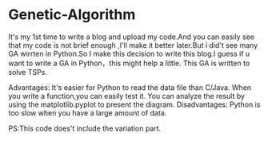 # Genetic-Algorithm
It's my 1st time to write a blog and upload my code.And you can easily see that my code is not brief enough ,I'll make it better later.But i did't see many GA wirrten in Python.So I make this decision to write this blog.I guess if u want to write a GA in Python，this might help a little.
This GA is written to solve TSPs.


Advantages:
It's easier for Python to read the data file than C/Java.
When you write a function,you can easily test it.
You can analyze the result by using the matplotlib.pyplot to present the diagram.
Disadvantages:
Python is too slow when you have a large amount of data.

PS:This code does't include the variation part.
